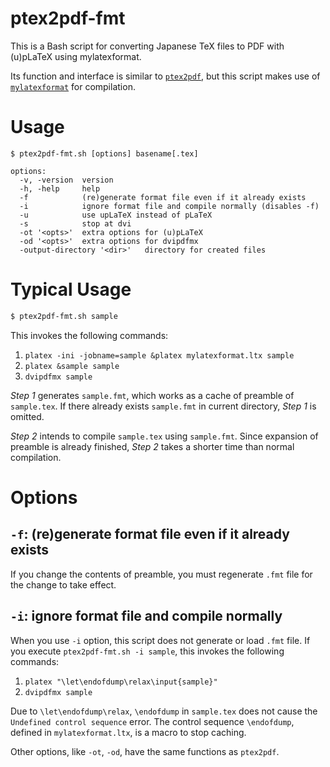 # ptex2pdf-fmt

This is a Bash script for converting Japanese TeX files to PDF with (u)pLaTeX using mylatexformat.

Its function and interface is similar to [`ptex2pdf`](https://github.com/texjporg/ptex2pdf), but this script makes use of [`mylatexformat`](https://ctan.org/pkg/mylatexformat?lang=en) for compilation.

# Usage

```
$ ptex2pdf-fmt.sh [options] basename[.tex]

options:
  -v, -version  version
  -h, -help     help
  -f            (re)generate format file even if it already exists
  -i            ignore format file and compile normally (disables -f)
  -u            use upLaTeX instead of pLaTeX
  -s            stop at dvi
  -ot '<opts>'  extra options for (u)pLaTeX
  -od '<opts>'  extra options for dvipdfmx
  -output-directory '<dir>'   directory for created files
```

# Typical Usage

```sh
$ ptex2pdf-fmt.sh sample
```

This invokes the following commands:

1. `platex -ini -jobname=sample &platex mylatexformat.ltx sample`
1. `platex &sample sample`
1. `dvipdfmx sample`

*Step 1* generates `sample.fmt`, which works as a cache of preamble of `sample.tex`. If there already exists `sample.fmt` in current directory, *Step 1* is omitted.

*Step 2* intends to compile `sample.tex` using `sample.fmt`. Since expansion of preamble is already finished, *Step 2* takes a shorter time than normal compilation.

# Options

## `-f`: (re)generate format file even if it already exists

If you change the contents of preamble, you must regenerate `.fmt` file for the change to take effect.

## `-i`: ignore format file and compile normally

When you use `-i` option, this script does not generate or load `.fmt` file. If you execute `ptex2pdf-fmt.sh -i sample`, this invokes the following commands:

1. `platex "\let\endofdump\relax\input{sample}"`
1. `dvipdfmx sample`

Due to `\let\endofdump\relax`, `\endofdump` in `sample.tex` does not cause the `Undefined control sequence` error. The control sequence `\endofdump`, defined in `mylatexformat.ltx`, is a macro to stop caching.

Other options, like `-ot`, `-od`, have the same functions as `ptex2pdf`.
